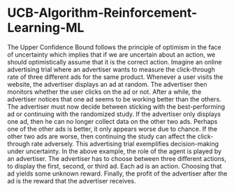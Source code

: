 # UCB-Algorithm-Reinforcement-Learning-ML
The Upper Confidence Bound follows the principle of optimism in the face of uncertainty which implies that if we are uncertain about an action, we should optimistically assume that it is the correct action. Imagine an online advertising trial where an advertiser wants to measure the click-through rate of three different ads for the same product. Whenever a user visits the website, the advertiser displays an ad at random. The advertiser then monitors whether the user clicks on the ad or not. After a while, the advertiser notices that one ad seems to be working better than the others. The advertiser must now decide between sticking with the best-performing ad or continuing with the randomized study. If the advertiser only displays one ad, then he can no longer collect data on the other two ads. Perhaps one of the other ads is better, it only appears worse due to chance. If the other two ads are worse, then continuing the study can affect the click-through rate adversely. This advertising trial exemplifies decision-making under uncertainty. In the above example, the role of the agent is played by an advertiser. The advertiser has to choose between three different actions, to display the first, second, or third ad. Each ad is an action. Choosing that ad yields some unknown reward. Finally, the profit of the advertiser after the ad is the reward that the advertiser receives.

